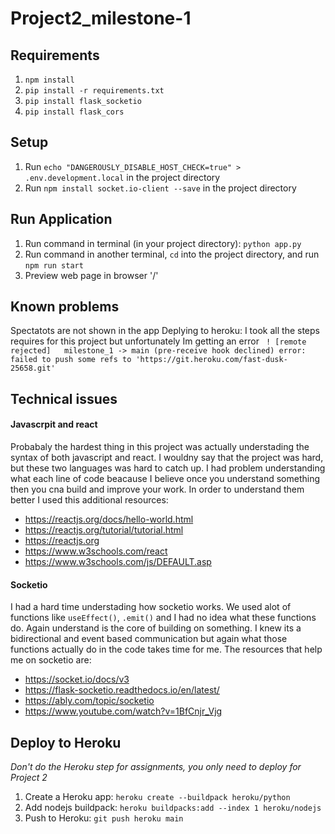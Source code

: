 # Project2_milestone-1

## Requirements
1. `npm install`
2. `pip install -r requirements.txt`
3. `pip install flask_socketio`
4. `pip install flask_cors`

## Setup
1. Run `echo "DANGEROUSLY_DISABLE_HOST_CHECK=true" > .env.development.local` in the project directory
2. Run `npm install socket.io-client --save` in the project directory

## Run Application
1. Run command in terminal (in your project directory): `python app.py`
2. Run command in another terminal, `cd` into the project directory, and run `npm run start`
3. Preview web page in browser '/'

## Known problems
Spectatots are not shown in the app
Deplying to heroku: I took all the steps requires for this project but unfortunately Im getting an error 
` ! [remote rejected]   milestone_1 -> main (pre-receive hook declined)
error: failed to push some refs to 'https://git.heroku.com/fast-dusk-25658.git'`


## Technical issues
#### Javascrpit and react
Probabaly the hardest thing in this project was actually understading the syntax of both javascript and react.
I wouldny say that the project was hard, but these two languages was hard to catch up. I had problem understanding 
what each line of code beacause I believe once you understand something then you cna build and improve your work.
In order to understand them better I used this additional resources:
* https://reactjs.org/docs/hello-world.html
* https://reactjs.org/tutorial/tutorial.html
* https://reactjs.org
* https://www.w3schools.com/react
* https://www.w3schools.com/js/DEFAULT.asp

#### Socketio
I had a hard time understading how socketio works. We used alot of functions like `useEffect()`, `.emit()` and I had no idea what these functions do.
Again understand is the core of building on something. I knew its a bidirectional and event based communication but again what those functions actually do 
in the code takes time for me. The resources that help me on socketio are:
* https://socket.io/docs/v3
* https://flask-socketio.readthedocs.io/en/latest/
* https://ably.com/topic/socketio
* https://www.youtube.com/watch?v=1BfCnjr_Vjg

## Deploy to Heroku
*Don't do the Heroku step for assignments, you only need to deploy for Project 2*
1. Create a Heroku app: `heroku create --buildpack heroku/python`
2. Add nodejs buildpack: `heroku buildpacks:add --index 1 heroku/nodejs`
3. Push to Heroku: `git push heroku main`
